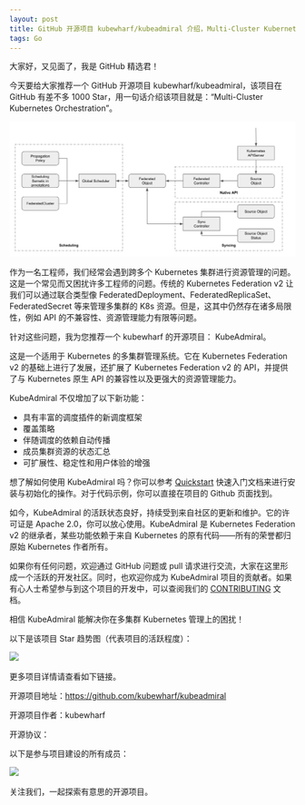 ```yaml
---
layout: post
title: GitHub 开源项目 kubewharf/kubeadmiral 介绍，Multi-Cluster Kubernetes Orchestration
tags: Go
---
```


大家好，又见面了，我是 GitHub 精选君！

今天要给大家推荐一个 GitHub 开源项目 kubewharf/kubeadmiral，该项目在 GitHub 有差不多 1000 Star，用一句话介绍该项目就是：“Multi-Cluster Kubernetes Orchestration”。



![](https://raw.githubusercontent.com/kubewharf/kubeadmiral/master/./docs/images/arch.png)



作为一名工程师，我们经常会遇到跨多个 Kubernetes 集群进行资源管理的问题。这是一个常见而又困扰许多工程师的问题。传统的 Kubernetes Federation v2 让我们可以通过联合类型像 FederatedDeployment、FederatedReplicaSet、FederatedSecret 等来管理多集群的 K8s 资源。但是，这其中仍然存在诸多局限性，例如 API 的不兼容性、资源管理能力有限等问题。

针对这些问题，我为您推荐一个 kubewharf 的开源项目： KubeAdmiral。

这是一个适用于 Kubernetes 的多集群管理系统。它在 Kubernetes Federation v2 的基础上进行了发展，还扩展了 Kubernetes Federation v2 的 API，并提供了与 Kubernetes 原生 API 的兼容性以及更强大的资源管理能力。

KubeAdmiral 不仅增加了以下新功能：
- 具有丰富的调度插件的新调度框架
- 覆盖策略
- 伴随调度的依赖自动传播
- 成员集群资源的状态汇总
- 可扩展性、稳定性和用户体验的增强

想了解如何使用 KubeAdmiral 吗？你可以参考 [Quickstart](https://github.com/kubewharf/kubeadmiral/blob/main/docs/quickstart.md) 快速入门文档来进行安装与初始化的操作。对于代码示例，你可以直接在项目的 Github 页面找到。 

如今，KubeAdmiral 的活跃状态良好，持续受到来自社区的更新和维护。它的许可证是 Apache 2.0，你可以放心使用。KubeAdmiral 是 Kubernetes Federation v2 的继承者，某些功能依赖于来自 Kubernetes 的原有代码——所有的荣誉都归原始 Kubernetes 作者所有。

如果你有任何问题，欢迎通过 GitHub 问题或 pull 请求进行交流，大家在这里形成一个活跃的开发社区。同时，也欢迎你成为 KubeAdmiral 项目的贡献者。如果有心人士希望参与到这个项目的开发中，可以查阅我们的 [CONTRIBUTING](https://github.com/kubewharf/kubeadmiral/blob/main/CONTRIBUTING.md) 文档。

相信 KubeAdmiral 能解决你在多集群 Kubernetes 管理上的困扰！


以下是该项目 Star 趋势图（代表项目的活跃程度）：

![](https://api.star-history.com/svg?repos=kubewharf/kubeadmiral&type=Timeline)

更多项目详情请查看如下链接。

开源项目地址：https://github.com/kubewharf/kubeadmiral 

开源项目作者：kubewharf

开源协议：

以下是参与项目建设的所有成员：

![](https://contrib.rocks/image?repo=kubewharf/kubeadmiral)

关注我们，一起探索有意思的开源项目。

